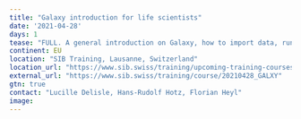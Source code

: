 ```yaml
---
title: "Galaxy introduction for life scientists"
date: '2021-04-28'
days: 1
tease: "FULL. A general introduction on Galaxy, how to import data, run tools, and share analyses. Participants will run a whole NGS analysis using an ATAC-seq dataset as an example."
continent: EU
location: "SIB Training, Lausanne, Switzerland"
location_url: "https://www.sib.swiss/training/upcoming-training-courses"
external_url: "https://www.sib.swiss/training/course/20210428_GALXY"
gtn: true
contact: "Lucille Delisle, Hans-Rudolf Hotz, Florian Heyl"
image: 
---
```

